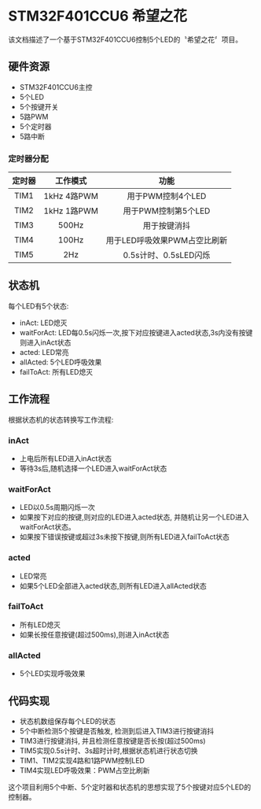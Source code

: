 # STM32F401CCU6 希望之花

该文档描述了一个基于STM32F401CCU6控制5个LED的〝希望之花〞项目。

## 硬件资源

- STM32F401CCU6主控
- 5个LED
- 5个按键开关
- 5路PWM
- 5个定时器
- 5路中断

### 定时器分配

| 定时器 | 工作模式 | 功能 |
|:-:|:-:|:-:| 
| TIM1 | 1kHz 4路PWM | 用于PWM控制4个LED |
| TIM2 | 1kHz 1路PWM | 用于PWM控制第5个LED |
| TIM3 | 500Hz | 用于按键消抖 |  
| TIM4 | 100Hz | 用于LED呼吸效果PWM占空比刷新|
| TIM5 | 2Hz | 0.5s计时、0.5sLED闪烁 |

## 状态机

每个LED有5个状态:

- inAct: LED熄灭
- waitForAct: LED每0.5s闪烁一次,按下对应按键进入acted状态,3s内没有按键则进入inAct状态
- acted: LED常亮
- allActed: 5个LED呼吸效果
- failToAct: 所有LED熄灭

## 工作流程

根据状态机的状态转换写工作流程:

### inAct

- 上电后所有LED进入inAct状态
- 等待3s后,随机选择一个LED进入waitForAct状态

### waitForAct 

- LED以0.5s周期闪烁一次
- 如果按下对应的按键,则对应的LED进入acted状态, 并随机让另一个LED进入waitForAct状态。
- 如果按下错误按键或超过3s未按下按键,则所有LED进入failToAct状态

### acted

- LED常亮
- 如果5个LED全部进入acted状态,则所有LED进入allActed状态

### failToAct

- 所有LED熄灭
- 如果长按任意按键(超过500ms),则进入inAct状态

### allActed

- 5个LED实现呼吸效果


## 代码实现

- 状态机数组保存每个LED的状态
- 5个中断检测5个按键是否触发, 检测到后进入TIM3进行按键消抖
- TIM3进行按键消抖, 并且检测任意按键是否长按(超过500ms)
- TIM5实现0.5s计时、3s超时计时,根据状态机进行状态切换
- TIM1、TIM2实现4路和1路PWM控制LED
- TIM4实现LED呼吸效果：PWM占空比刷新

这个项目利用5个中断、5个定时器和状态机的思想实现了5个按键对应5个LED的控制器。

